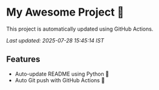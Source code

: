# My Awesome Project 🚀

This project is automatically updated using GitHub Actions.

_Last updated: 2025-07-28 15:45:14 IST_

## Features
- Auto-update README using Python 🐍
- Auto Git push with GitHub Actions 🤖
